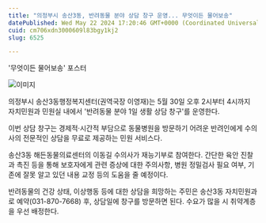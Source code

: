 ```yaml
---
title: "의정부시 송산3동, 반려동물 분야 상담 창구 운영... 무엇이든 물어보송"
datePublished: Wed May 22 2024 17:20:46 GMT+0000 (Coordinated Universal Time)
cuid: cm706xdn3000609l83bgy1kj2
slug: 6525

---
```



'무엇이든 물어보송' 포스터

![이미지](https://cdn.hashnode.com/res/hashnode/image/upload/v1739260719916/4bbf00ae-4aa3-404c-9932-88472bbbedfc.jpeg)

의정부시 송산3동행정복지센터(권역국장 이영재)는 5월 30일 오후 2시부터 4시까지 자치민원과 민원실 내에서 '반려동물 분야 1일 생활 상담 창구'를 운영한다.

이번 상담 창구는 경제적‧시간적 부담으로 동물병원을 방문하기 어려운 반려인에게 수의사의 전문적인 상담을 무료로 제공하는 민원 서비스다.

송산3동 해든동물의료센터의 이동길 수의사가 재능기부로 참여한다. 간단한 육안 진찰과 촉진 등을 통해 보호자에게 관련 증상에 대한 주의사항, 병원 정밀검사 필요 여부, 기존에 잘못 알고 있던 내용 교정 등의 도움을 줄 예정이다.

반려동물의 건강 상태, 이상행동 등에 대한 상담을 희망하는 주민은 송산3동 자치민원과로 예약(031-870-7668) 후, 상담일에 창구를 방문하면 된다. 수요가 많을 시 취약계층을 우선 배정한다.